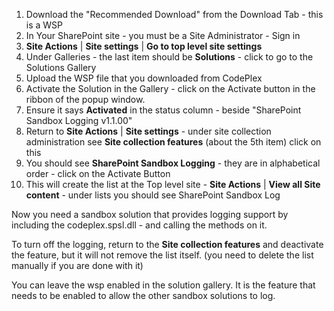 1. Download the "Recommended Download" from the Download Tab - this is a WSP
1. In Your SharePoint site - you must be a Site Administrator - Sign in
1. **Site Actions** | **Site settings** | **Go to top level site settings**
1. Under Galleries - the last item should be **Solutions** - click to go to the Solutions Gallery
1. Upload the WSP file that you downloaded from CodePlex
1. Activate the Solution in the Gallery - click on the Activate button in the ribbon of the popup window.
1. Ensure it says **Activated** in the status column - beside "SharePoint Sandbox Logging v1.1.00"
1. Return to **Site Actions** | **Site settings** - under site collection administration see **Site collection features** (about the 5th item) click on this
1. You should see **SharePoint Sandbox Logging** - they are in alphabetical order - click on the Activate Button
1. This will create the list at the Top level site - **Site Actions** | **View all Site content** - under lists you should see SharePoint Sandbox Log


Now you need a sandbox solution that provides logging support by including the codeplex.spsl.dll - and calling the methods on it. 

To turn off the logging, return to the **Site collection features** and deactivate the feature, but it will not remove the list itself. (you need to delete the list manually if you are done with it)

You can leave the wsp enabled in the solution gallery. It is the feature that needs to be enabled to allow the other sandbox solutions to log.
